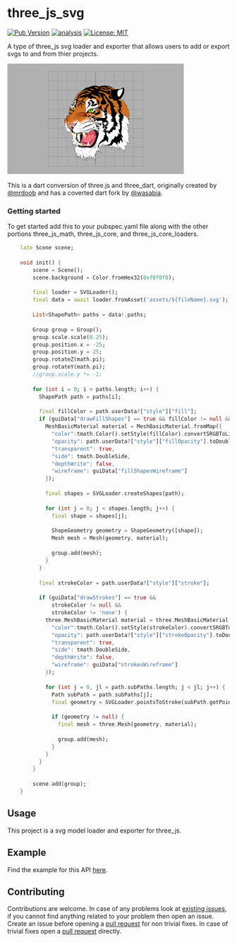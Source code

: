 # three_js_svg

[![Pub Version](https://img.shields.io/pub/v/three_js_svg)](https://pub.dev/packages/three_js_svg)
[![analysis](https://github.com/Knightro63/three_js/actions/workflows/flutter.yml/badge.svg)](https://github.com/Knightro63/three_js/actions/)
[![License: MIT](https://img.shields.io/badge/license-MIT-purple.svg)](https://opensource.org/licenses/MIT)

A type of three_js svg loader and exporter that allows users to add or export svgs to and from thier projects.

![Picture of a tiger svg.](https://raw.githubusercontent.com/Knightro63/three_js/master/packages/three_js_svg/assets/example.jpg)

This is a dart conversion of three.js and three_dart, originally created by [@mrdoob](https://github.com/mrdoob) and has a coverted dart fork by [@wasabia](https://github.com/wasabia).

### Getting started

To get started add this to your pubspec.yaml file along with the other portions three_js_math, three_js_core, and three_js_core_loaders.

```dart
    late Scene scene;

    void init() {
        scene = Scene();
        scene.background = Color.fromHex32(0xf0f0f0);
            
        final loader = SVGLoader();
        final data = await loader.fromAsset('assets/${fileName}.svg');

        List<ShapePath> paths = data!.paths;

        Group group = Group();
        group.scale.scale(0.25);
        group.position.x = -25;
        group.position.y = 25;
        group.rotateZ(math.pi);
        group.rotateY(math.pi);
        //group.scale.y *= -1;

        for (int i = 0; i < paths.length; i++) {
          ShapePath path = paths[i];

          final fillColor = path.userData?["style"]["fill"];
          if (guiData["drawFillShapes"] == true && fillColor != null && fillColor != 'none') {
            MeshBasicMaterial material = MeshBasicMaterial.fromMap({
              "color":tmath.Color().setStyle(fillColor).convertSRGBToLinear(),
              "opacity": path.userData?["style"]["fillOpacity"].toDouble(),
              "transparent": true,
              "side": tmath.DoubleSide,
              "depthWrite": false,
              "wireframe": guiData["fillShapesWireframe"]
            });

            final shapes = SVGLoader.createShapes(path);

            for (int j = 0; j < shapes.length; j++) {
              final shape = shapes[j];

              ShapeGeometry geometry = ShapeGeometry([shape]);
              Mesh mesh = Mesh(geometry, material);

              group.add(mesh);
            }
          }

          final strokeColor = path.userData?["style"]["stroke"];

          if (guiData["drawStrokes"] == true &&
              strokeColor != null &&
              strokeColor != 'none') {
            three.MeshBasicMaterial material = three.MeshBasicMaterial.fromMap({
              "color":tmath.Color().setStyle(strokeColor).convertSRGBToLinear(),
              "opacity": path.userData?["style"]["strokeOpacity"].toDouble(),
              "transparent": true,
              "side": tmath.DoubleSide,
              "depthWrite": false,
              "wireframe": guiData["strokesWireframe"]
            });

            for (int j = 0, jl = path.subPaths.length; j < jl; j++) {
              Path subPath = path.subPaths[j];
              final geometry = SVGLoader.pointsToStroke(subPath.getPoints(), path.userData?["style"]);

              if (geometry != null) {
                final mesh = three.Mesh(geometry, material);

                group.add(mesh);
              }
            }
          }
        }

        scene.add(group);
    }
```

## Usage

This project is a svg model loader and exporter for three_js.

## Example

Find the example for this API [here](https://github.com/Knightro63/three_js/tree/main/packages/three_js_svg/example/lib/main.dart).

## Contributing

Contributions are welcome.
In case of any problems look at [existing issues](https://github.com/Knightro63/three_js/issues), if you cannot find anything related to your problem then open an issue.
Create an issue before opening a [pull request](https://github.com/Knightro63/three_js/pulls) for non trivial fixes.
In case of trivial fixes open a [pull request](https://github.com/Knightro63/three_js/pulls) directly.
